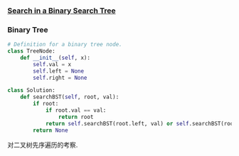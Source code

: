 ### [Search in a Binary Search Tree](https://leetcode.com/problems/search-in-a-binary-search-tree/)



### Binary Tree


```Python
# Definition for a binary tree node.
class TreeNode:
    def __init__(self, x):
        self.val = x
        self.left = None
        self.right = None

class Solution:
    def searchBST(self, root, val):
        if root:
            if root.val == val:
                return root
            return self.searchBST(root.left, val) or self.searchBST(root.right, val)
        return None
```

对二叉树先序遍历的考察.
